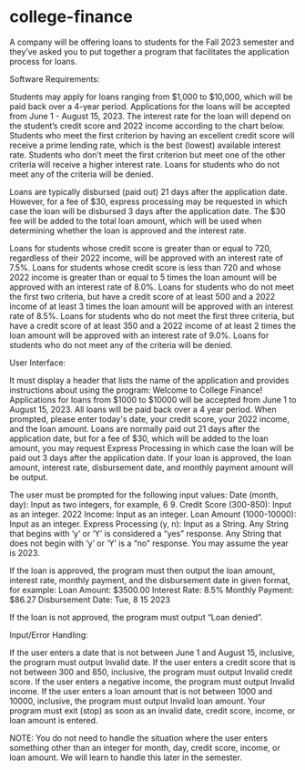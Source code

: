 # college-finance
A company will be offering loans to students for the Fall 2023 semester and they’ve asked you to put together a program that facilitates the application process for loans.

Software Requirements:

Students may apply for loans ranging from $1,000 to $10,000, which will be paid back over a 4-year period. Applications for the loans will be accepted from June 
1 - August 15, 2023. The interest rate for the loan will depend on the student’s credit score and 2022 income according to the chart below. Students who meet the 
first criterion by having an excellent credit score will receive a prime lending rate, which is the best (lowest) available interest rate. Students who don’t meet 
the first criterion but meet one of the other criteria will receive a higher interest rate. Loans for students who do not meet any of the criteria will be denied.

Loans are typically disbursed (paid out) 21 days after the application date. However, for a fee of $30, express processing may be requested in which case the loan 
will be disbursed 3 days after the application date. The $30 fee will be added to the total loan amount, which will be used when determining whether the loan is 
approved and the interest rate.

Loans for students whose credit score is greater than or equal to 720, regardless of their 2022 income, will be approved with an interest rate of 7.5%.
Loans for students whose credit score is less than 720 and whose 2022 income is greater than or equal to 5 times the loan amount will be approved with an interest 
rate of 8.0%.
Loans for students who do not meet the first two criteria, but have a credit score of at least 500 and a 2022 income of at least 3 times the loan amount will be 
approved with an interest rate of 8.5%.
Loans for students who do not meet the first three criteria, but have a credit score of at least 350 and a 2022 income of at least 2 times the loan amount will be 
approved with an interest rate of 9.0%.
Loans for students who do not meet any of the criteria will be denied.

User Interface:

It must display a header that lists the name of the application and provides instructions about using the program:
                 Welcome to College Finance!
 Applications for loans from $1000 to $10000 will be accepted from
June 1 to August 15, 2023. All loans will be paid back over a
4 year period. When prompted, please enter today's date, your credit
score, your 2022 income, and the loan amount. Loans are normally paid
out 21 days after the application date, but for a fee of $30, which
will be added to the loan amount, you may request Express Processing
in which case the loan will be paid out 3 days after the application
date. If your loan is approved, the loan amount, interest rate,
disbursement date, and monthly payment amount will be output. 

The user must be prompted for the following input values:
Date (month, day): Input as two integers, for example, 6 9.
Credit Score (300-850): Input as an integer.
2022 Income: Input as an integer.
Loan Amount (1000-10000): Input as an integer.
Express Processing (y, n): Input as a String. Any String that begins with ‘y’ or ‘Y’ is considered a “yes” response. Any String that does not begin with 
‘y’ or ‘Y’ is a “no” response.
You may assume the year is 2023.

If the loan is approved, the program must then output the loan amount, interest rate, monthly payment, and the disbursement date in given format, for example:
Loan Amount: $3500.00
Interest Rate: 8.5%
Monthly Payment: $86.27
Disbursement Date: Tue, 8 15 2023

If the loan is not approved, the program must output “Loan denied”.

Input/Error Handling:

If the user enters a date that is not between June 1 and August 15, inclusive, the program must output Invalid date. If the user enters a credit score that is 
not between 300 and 850, inclusive, the program must output Invalid credit score. If the user enters a negative income, the program must output Invalid income. 
If the user enters a loan amount that is not between 1000 and 10000, inclusive, the program must output Invalid loan amount. Your program must exit (stop) as 
soon as an invalid date, credit score, income, or loan amount is entered.

NOTE: You do not need to handle the situation where the user enters something other than an integer for month, day, credit score, income, or loan amount. 
We will learn to handle this later in the semester.
